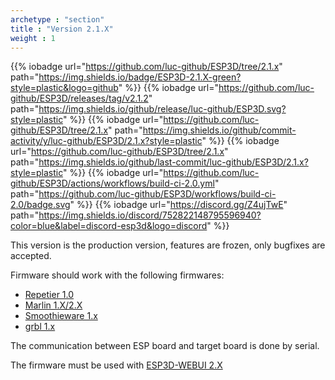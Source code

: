 ```yaml
---
archetype : "section"
title : "Version 2.1.X"
weight : 1
---
```


{{% iobadge url="https://github.com/luc-github/ESP3D/tree/2.1.x" path="https://img.shields.io/badge/ESP3D-2.1.X-green?style=plastic&logo=github" %}}
{{% iobadge url="https://github.com/luc-github/ESP3D/releases/tag/v2.1.2" path="https://img.shields.io/github/release/luc-github/ESP3D.svg?style=plastic" %}}
{{% iobadge url="https://github.com/luc-github/ESP3D/tree/2.1.x" path="https://img.shields.io/github/commit-activity/y/luc-github/ESP3D/2.1.x?style=plastic" %}}
{{% iobadge url="https://github.com/luc-github/ESP3D/tree/2.1.x" path="https://img.shields.io/github/last-commit/luc-github/ESP3D/2.1.x?style=plastic" %}}
{{% iobadge url="https://github.com/luc-github/ESP3D/actions/workflows/build-ci-2.0.yml" path="https://github.com/luc-github/ESP3D/workflows/build-ci-2.0/badge.svg" %}}
{{% iobadge url="https://discord.gg/Z4ujTwE" path="https://img.shields.io/discord/752822148795596940?color=blue&label=discord-esp3d&logo=discord" %}}

This version is the production version, features are frozen, only bugfixes are accepted.

Firmware should work with the following firmwares: 
   * [Repetier 1.0](https://www.repetier.com/documentation/repetier-firmware/)
   * [Marlin 1.X/2.X](https://marlinfw.org/)
   * [Smoothieware 1.x](https://smoothieware.org/)
   * [grbl 1.x](https://github.com/gnea/grbl) 

The communication between ESP board and target board is done by serial. 

The firmware must be used with [ESP3D-WEBUI 2.X](/esp3d-webui/v2.x/)
